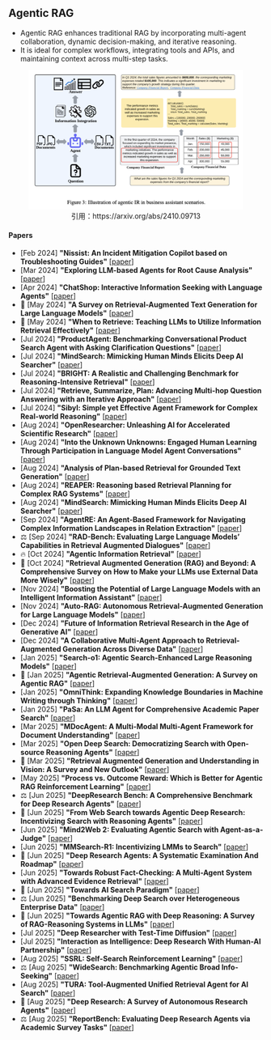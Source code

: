 ## Agentic RAG
* Agentic RAG enhances traditional RAG by incorporating multi-agent collaboration, dynamic decision-making, and iterative reasoning.
* It is ideal for complex workflows, integrating tools and APIs, and maintaining context across multi-step tasks.
<figure style="text-align: center;">
    <img alt="" src="../assets/agentic_rag.png" width="500" />
    <figcaption style="text-align: center;">引用：https://arxiv.org/abs/2410.09713</figcaption>
</figure>

#### Papers
* [Feb 2024] **"Nissist: An Incident Mitigation Copilot based on Troubleshooting Guides"** [[paper](https://arxiv.org/abs/2402.17531)]
* [Mar 2024] **"Exploring LLM-based Agents for Root Cause Analysis"** [[paper](https://arxiv.org/abs/2403.04123)]
* [Apr 2024] **"ChatShop: Interactive Information Seeking with Language Agents"** [[paper](https://arxiv.org/abs/2404.09911)]
* 📖 [May 2024] **"A Survey on Retrieval-Augmented Text Generation for Large Language Models"** [[paper](https://arxiv.org/abs/2404.10981)]
* 📖 [May 2024] **"When to Retrieve: Teaching LLMs to Utilize Information Retrieval Effectively"** [[paper](https://arxiv.org/abs/2404.19705)]
* [Jul 2024] **"ProductAgent: Benchmarking Conversational Product Search Agent with Asking Clarification Questions"** [[paper](https://arxiv.org/abs/2407.00942)]
* [Jul 2024] **"MindSearch: Mimicking Human Minds Elicits Deep AI Searcher"** [[paper](https://arxiv.org/abs/2407.20183)]
* [Jul 2024] **"BRIGHT: A Realistic and Challenging Benchmark for Reasoning-Intensive Retrieval"** [[paper](https://arxiv.org/abs/2407.12883)]
* [Jul 2024] **"Retrieve, Summarize, Plan: Advancing Multi-hop Question Answering with an Iterative Approach"** [[paper](https://arxiv.org/abs/2407.13101)]
* [Jul 2024] **"Sibyl: Simple yet Effective Agent Framework for Complex Real-world Reasoning"** [[paper](https://arxiv.org/abs/2407.10718)]
* [Aug 2024] **"OpenResearcher: Unleashing AI for Accelerated Scientific Research"** [[paper](https://arxiv.org/abs/2408.06941)]
* [Aug 2024] **"Into the Unknown Unknowns: Engaged Human Learning Through Participation in Language Model Agent Conversations"** [[paper](https://arxiv.org/abs/2408.15232)]
* [Aug 2024] **"Analysis of Plan-based Retrieval for Grounded Text Generation"** [[paper](https://arxiv.org/abs/2408.10490)]
* [Aug 2024] **"REAPER: Reasoning based Retrieval Planning for Complex RAG Systems"** [[paper](https://arxiv.org/abs/2407.18553)]
* [Aug 2024] **"MindSearch: Mimicking Human Minds Elicits Deep AI Searcher"** [[paper](https://arxiv.org/abs/2407.20183)]
* [Sep 2024] **"AgentRE: An Agent-Based Framework for Navigating Complex Information Landscapes in Relation Extraction"** [[paper](https://arxiv.org/abs/2409.01854)]
* ⚖️ [Sep 2024] **"RAD-Bench: Evaluating Large Language Models’ Capabilities in Retrieval Augmented Dialogues"** [[paper](https://arxiv.org/abs/2409.12558)]
* 🔥 [Oct 2024] **"Agentic Information Retrieval"** [[paper](https://arxiv.org/abs/2410.09713)]
* 📖 [Oct 2024] **"Retrieval Augmented Generation (RAG) and Beyond: A Comprehensive Survey on How to Make your LLMs use External Data More Wisely"** [[paper](https://arxiv.org/abs/2409.14924)]
* [Nov 2024] **"Boosting the Potential of Large Language Models with an Intelligent Information Assistant"** [[paper](https://arxiv.org/abs/2411.06805)]
* [Nov 2024] **"Auto-RAG: Autonomous Retrieval-Augmented Generation for Large Language Models"** [[paper](https://arxiv.org/abs/2411.19443)]
* [Dec 2024] **"Future of Information Retrieval Research in the Age of Generative AI"** [[paper](https://arxiv.org/abs/2412.02043)]
* [Dec 2024] **"A Collaborative Multi-Agent Approach to Retrieval-Augmented Generation Across Diverse Data"** [[paper](https://arxiv.org/abs/2412.05838)]
* [Jan 2025] **"Search-o1: Agentic Search-Enhanced Large Reasoning Models"** [[paper](https://arxiv.org/abs/2501.05366)]
* 📖 [Jan 2025] **"Agentic Retrieval-Augmented Generation: A Survey on Agentic RAG"** [[paper](https://arxiv.org/abs/2501.09136)]
* [Jan 2025] **"OmniThink: Expanding Knowledge Boundaries in Machine Writing through Thinking"** [[paper](https://arxiv.org/abs/2501.09751)]
* [Jan 2025] **"PaSa: An LLM Agent for Comprehensive Academic Paper Search"** [[paper](https://arxiv.org/abs/2501.10120)]
* [Mar 2025] **"MDocAgent: A Multi-Modal Multi-Agent Framework for Document Understanding"** [[paper](https://arxiv.org/abs/2503.13964)]
* [Mar 2025] **"Open Deep Search: Democratizing Search with Open-source Reasoning Agents"** [[paper](https://arxiv.org/abs/2503.20201)]
* 📖 [Mar 2025] **"Retrieval Augmented Generation and Understanding in Vision: A Survey and New Outlook"** [[paper](https://arxiv.org/abs/2503.18016)]
* [May 2025] **"Process vs. Outcome Reward: Which is Better for Agentic RAG Reinforcement Learning"** [[paper](https://arxiv.org/abs/2505.14069)]
* ⚖️ [Jun 2025] **"DeepResearch Bench: A Comprehensive Benchmark for Deep Research Agents"** [[paper](https://arxiv.org/abs/2506.11763)]
* 📖 [Jun 2025] **"From Web Search towards Agentic Deep Research: Incentivizing Search with Reasoning Agents"** [[paper](https://www.arxiv.org/abs/2506.18959)]
* [Jun 2025] **"Mind2Web 2: Evaluating Agentic Search with Agent-as-a-Judge"** [[paper](https://arxiv.org/abs/2506.21506)]
* [Jun 2025] **"MMSearch-R1: Incentivizing LMMs to Search"** [[paper](https://arxiv.org/abs/2506.20670)]
* 📖 [Jun 2025] **"Deep Research Agents: A Systematic Examination And Roadmap"** [[paper](https://arxiv.org/abs/2506.18096)]
* [Jun 2025] **"Towards Robust Fact-Checking: A Multi-Agent System with Advanced Evidence Retrieval"** [[paper](https://www.arxiv.org/abs/2506.17878)]
* 📖 [Jun 2025] **"Towards AI Search Paradigm"** [[paper](https://arxiv.org/abs/2506.17188)]
* ⚖️ [Jun 2025] **"Benchmarking Deep Search over Heterogeneous Enterprise Data"** [[paper](https://arxiv.org/abs/2506.23139)]
* 📖 [Jun 2025] **"Towards Agentic RAG with Deep Reasoning: A Survey of RAG-Reasoning Systems in LLMs"** [[paper](https://arxiv.org/abs/2506.10408v1)]
* [Jul 2025] **"Deep Researcher with Test-Time Diffusion"** [[paper](https://www.arxiv.org/abs/2507.16075)]
* [Jul 2025] **"Interaction as Intelligence: Deep Research With Human-AI Partnership"** [[paper](https://arxiv.org/abs/2507.15759)]
* [Aug 2025] **"SSRL: Self-Search Reinforcement Learning"** [[paper](https://arxiv.org/abs/2508.10874v1)]
* ⚖️ [Aug 2025] **"WideSearch: Benchmarking Agentic Broad Info-Seeking"** [[paper](https://arxiv.org/abs/2508.07999)]
* [Aug 2025] **"TURA: Tool-Augmented Unified Retrieval Agent for AI Search"** [[paper](https://www.arxiv.org/abs/2508.04604)]
* 📖 [Aug 2025] **"Deep Research: A Survey of Autonomous Research Agents"** [[paper](https://arxiv.org/abs/2508.12752)]
* ⚖️ [Aug 2025] **"ReportBench: Evaluating Deep Research Agents via Academic Survey Tasks"** [[paper](https://www.arxiv.org/abs/2508.15804)]
